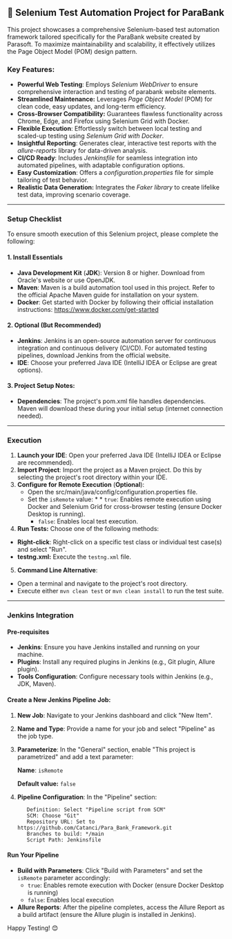 ## 📌 Selenium Test Automation Project for ParaBank

This project showcases a comprehensive Selenium-based test automation framework tailored specifically for the ParaBank website created by Parasoft. To maximize maintainability and scalability, it effectively utilizes the Page Object Model (POM) design pattern.

### Key Features:
* **Powerful Web Testing**: Employs _Selenium WebDriver_ to ensure comprehensive interaction and testing of parabank website elements.
* **Streamlined Maintenance:** Leverages _Page Object Model_ (POM) for clean code, easy updates, and long-term efficiency.
* **Cross-Browser Compatibility:** Guarantees flawless functionality across Chrome, Edge, and Firefox using Selenium Grid with Docker.
* **Flexible Execution**: Effortlessly switch between local testing and scaled-up testing using _Selenium Grid with Docker_.
* **Insightful Reporting**: Generates clear, interactive test reports with the _allure-reports_ library for data-driven analysis.
* **CI/CD Ready**: Includes _Jenkinsfile_ for seamless integration into automated pipelines, with adaptable configuration options.
* **Easy Customization**: Offers a _configuration.properties_ file for simple tailoring of test behavior.
* **Realistic Data Generation:** Integrates the _Faker library_ to create lifelike test data, improving scenario coverage.
____
### Setup Checklist
To ensure smooth execution of this Selenium project, please complete the following:

#### 1. Install Essentials

* **Java Development Kit** (**JDK**): Version 8 or higher. Download from Oracle's website or use OpenJDK.
* **Maven**: Maven is a build automation tool used in this project. Refer to the official Apache Maven guide for installation on your system.
* **Docker**: Get started with Docker by following their official installation instructions: https://www.docker.com/get-started

#### 2. Optional (But Recommended)
* **Jenkins**: Jenkins is an open-source automation server for continuous integration and continuous delivery (CI/CD). For automated testing pipelines, download Jenkins from the official website.
* **IDE**: Choose your preferred Java IDE (IntelliJ IDEA or Eclipse are great options).


#### 3. Project Setup Notes:
* **Dependencies**: The project's pom.xml file handles dependencies. Maven will download these during your initial setup (internet connection needed).

____
### Execution
1. **Launch your IDE**: Open your preferred Java IDE (IntelliJ IDEA or Eclipse are recommended).
2. **Import Project**: Import the project as a Maven project. Do this by selecting the project's root directory within your IDE.
3. **Configure for Remote Execution** (**Optional**):
    * Open the src/main/java/config/configuration.properties file.
    * Set the `isRemote` value:
        *
            * `true`: Enables remote execution using Docker and Selenium Grid for cross-browser testing (ensure Docker Desktop is running).
        * `false`: Enables local test execution.
4. **Run Tests:** Choose one of the following methods:
* **Right-click**: Right-click on a specific test class or individual test case(s) and select "Run".
* **testng.xml:** Execute the `testng.xml` file.
5. **Command Line Alternative**:
* Open a terminal and navigate to the project's root directory.
* Execute either `mvn clean test` or `mvn clean install` to run the test suite.
____
### Jenkins Integration
#### Pre-requisites
* **Jenkins**: Ensure you have Jenkins installed and running on your machine.
* **Plugins**: Install any required plugins in Jenkins (e.g., Git plugin, Allure plugin).
* **Tools Configuration**: Configure necessary tools within Jenkins (e.g., JDK, Maven).
#### Create a New Jenkins Pipeline Job:
1. **New Job**: Navigate to your Jenkins dashboard and click "New Item".

2. **Name and Type**: Provide a name for your job and select "Pipeline" as the job type.

3. **Parameterize**: In the "General" section, enable "This project is parametrized" and add a text parameter:

   **Name**: `isRemote`

   **Default value:** `false`

4. **Pipeline Configuration**: In the "Pipeline" section:

          Definition: Select "Pipeline script from SCM"
          SCM: Choose "Git"
          Repository URL: Set to https://github.com/Catanci/Para_Bank_Framework.git
          Branches to build: */main
          Script Path: Jenkinsfile


#### Run Your Pipeline

* **Build with Parameters**: Click "Build with Parameters" and set the `isRemote` parameter accordingly:
    * `true`: Enables remote execution with Docker (ensure Docker Desktop is running)
    * `false`: Enables local execution
* **Allure Reports**: After the pipeline completes, access the Allure Report as a build artifact (ensure the Allure plugin is installed in Jenkins).

Happy Testing! 😊
